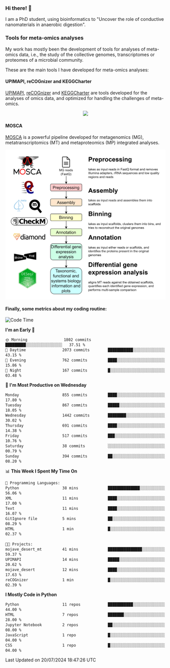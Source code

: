 ### Hi there! 👋

I am a PhD student, using bioinformatics to "Uncover the role of conductive nanomaterials in anaerobic digestion".

### Tools for meta-omics analyses

My work has mostly been the development of tools for analyses of meta-omics data, i.e., the study of the collective genomes, transcriptomes or proteomes of a microbial community.

These are the main tools I have developed for meta-omics analyses:

#### UPIMAPI, reCOGnizer and KEGGCharter

[UPIMAPI](https://github.com/iquasere/UPIMAPI), [reCOGnizer](https://github.com/iquasere/reCOGnizer) and [KEGGCharter](https://github.com/iquasere/KEGGCharter) are tools developed for the analyses of omics data, and optimized for handling the challenges of meta-omics.

<p align="center">
    <img src="assets/annotation_paper.png">
</p>

#### MOSCA

[MOSCA](https://github.com/iquasere/MOSCA) is a powerful pipeline developed for metagenomics (MG), metatranscriptomics (MT) and metaproteomics (MP) integrated analyses.

<p align="center">
    <img src="assets/mosca_workflow.png" align="center" width="700">
</p>


#### Finally, some metrics about my coding routine:

<!--START_SECTION:waka-->
![Code Time](http://img.shields.io/badge/Code%20Time-847%20hrs%2046%20mins-blue)

**I'm an Early 🐤** 

```text
🌞 Morning                1802 commits        █████████░░░░░░░░░░░░░░░░   37.51 % 
🌆 Daytime                2073 commits        ███████████░░░░░░░░░░░░░░   43.15 % 
🌃 Evening                762 commits         ████░░░░░░░░░░░░░░░░░░░░░   15.86 % 
🌙 Night                  167 commits         █░░░░░░░░░░░░░░░░░░░░░░░░   03.48 % 
```
📅 **I'm Most Productive on Wednesday** 

```text
Monday                   855 commits         ████░░░░░░░░░░░░░░░░░░░░░   17.80 % 
Tuesday                  867 commits         █████░░░░░░░░░░░░░░░░░░░░   18.05 % 
Wednesday                1442 commits        ████████░░░░░░░░░░░░░░░░░   30.02 % 
Thursday                 691 commits         ████░░░░░░░░░░░░░░░░░░░░░   14.38 % 
Friday                   517 commits         ███░░░░░░░░░░░░░░░░░░░░░░   10.76 % 
Saturday                 38 commits          ░░░░░░░░░░░░░░░░░░░░░░░░░   00.79 % 
Sunday                   394 commits         ██░░░░░░░░░░░░░░░░░░░░░░░   08.20 % 
```


📊 **This Week I Spent My Time On** 

```text
💬 Programming Languages: 
Python                   38 mins             ██████████████░░░░░░░░░░░   56.06 % 
XML                      11 mins             ████░░░░░░░░░░░░░░░░░░░░░   17.00 % 
Text                     11 mins             ████░░░░░░░░░░░░░░░░░░░░░   16.07 % 
GitIgnore file           5 mins              ██░░░░░░░░░░░░░░░░░░░░░░░   08.29 % 
HTML                     1 min               █░░░░░░░░░░░░░░░░░░░░░░░░   02.37 % 

🐱‍💻 Projects: 
mojave_desert_mt         41 mins             ███████████████░░░░░░░░░░   59.37 % 
UPIMAPI                  14 mins             █████░░░░░░░░░░░░░░░░░░░░   20.62 % 
mojave_desert            12 mins             ████░░░░░░░░░░░░░░░░░░░░░   17.63 % 
reCOGnizer               1 min               █░░░░░░░░░░░░░░░░░░░░░░░░   02.39 % 
```

**I Mostly Code in Python** 

```text
Python                   11 repos            ███████████░░░░░░░░░░░░░░   44.00 % 
HTML                     7 repos             ███████░░░░░░░░░░░░░░░░░░   28.00 % 
Jupyter Notebook         2 repos             ██░░░░░░░░░░░░░░░░░░░░░░░   08.00 % 
JavaScript               1 repo              █░░░░░░░░░░░░░░░░░░░░░░░░   04.00 % 
CSS                      1 repo              █░░░░░░░░░░░░░░░░░░░░░░░░   04.00 % 
```




 Last Updated on 20/07/2024 18:47:26 UTC
<!--END_SECTION:waka-->

